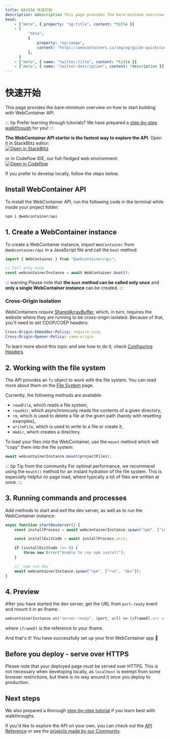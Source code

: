 ```yaml
---
title: &title 快速开始
description: &description This page provides the bare-minimum overview on how to start building with WebContainer API.
head:
    - ["meta", { property: "og:title", content: *title }]
    - [
          "meta",
          {
              property: "og:image",
              content: "https://webcontainers.io/img/og/guide-quickstart.png",
          },
      ]
    - ["meta", { name: "twitter:title", content: *title }]
    - ["meta", { name: "twitter:description", content: *description }]
---
```


# 快速开始

This page provides the bare-minimum overview on how to start building with WebContainer API.

::: tip Prefer learning through tutorials?
We have prepared a [step-by-step walkthrough](../tutorial/1-build-your-first-webcontainer-app) for you!
:::

**The WebContainer API starter is the fastest way to explore the API**. Open it in StackBlitz editor:  
[![Open in StackBlitz](https://developer.stackblitz.com/img/open_in_stackblitz.svg)](https://webcontainer.new)

or in Codeflow IDE, our full-fledged web environment:  
[![Open in Codeflow](https://developer.stackblitz.com/img/open_in_codeflow.svg)](https:///pr.new/github.com/stackblitz/webcontainer-api-starter)

If you prefer to develop locally, follow the steps below.

## Install WebContainer API

To install the WebContainer API, run the following code in the terminal while inside your project folder:

```bash
npm i @webcontainer/api
```

## 1. Create a WebContainer instance

To create a WebContainer instance, import `WebContainer` from `@webcontainer/api` in a JavaScript file and call the `boot` method:

```js
import { WebContainer } from "@webcontainer/api";

// Call only once
const webcontainerInstance = await WebContainer.boot();
```

::: warning
Please note that **the `boot` method can be called only once** and **only a single WebContainer instance** can be created.
:::

### Cross-Origin Isolation

WebContainers _require_ [SharedArrayBuffer](https://developer.mozilla.org/en-US/docs/Web/JavaScript/Reference/Global_Objects/SharedArrayBuffer), which, in turn, requires the website where they are running to be cross-origin isolated. Because of that, you'll need to set COOP/COEP headers:

```yaml
Cross-Origin-Embedder-Policy: require-corp
Cross-Origin-Opener-Policy: same-origin
```

To learn more about this topic and see how to do it, check [Configuring Headers](./configuring-headers.md).

## 2. Working with the file system

The API provides an `fs` object to work with the file system. You can read more about them on the [File System](./working-with-the-file-system.md) page.

Currently, the following methods are available:

-   `readFile`, which reads a file system,
-   `readdir`, which asynchronously reads the contents of a given directory,
-   `rm`, which is used to delete a file at the given path (handy with resetting examples),
-   `writeFile`, which is used to write to a file or create it,
-   `mkdir`, which creates a directory.

To load your files into the WebContainer, use the `mount` method which will "copy" them into the file system:

```js
await webcontainerInstance.mount(projectFiles);
```

::: tip Tip from the community
For optimal performance, we recommend using the `mount()` method for an instant hydration of the file system. This is especially helpful on page load, where typically a lot of files are written at once.
:::

## 3. Running commands and processes

Add methods to start and exit the dev server, as well as to run the WebContainer instance:

```js
async function startDevServer() {
    const installProcess = await webcontainerInstance.spawn("npm", ["install"]);

    const installExitCode = await installProcess.exit;

    if (installExitCode !== 0) {
        throw new Error("Unable to run npm install");
    }

    // `npm run dev`
    await webcontainerInstance.spawn("npm", ["run", "dev"]);
}
```

## 4. Preview

After you have started the dev server, get the URL from `port-ready` event and mount it in an iframe:

```js
webcontainerInstance.on("server-ready", (port, url) => (iframeEl.src = url));
```

where `iframeEl` is the reference to your iframe.

And that's it! You have successfully set up your first WebContainer app 🥳

## Before you deploy - serve over HTTPS

Please note that your deployed page must be served over HTTPS. This is not necessary when developing locally, as `localhost` is exempt from some browser restrictions, but there is no way around it once you deploy to production.

## Next steps

We also prepared a thorough [step-by-step tutorial](../tutorial/1-build-your-first-webcontainer-app) if you learn best with walkthroughs.

If you'd like to explore the API on your own, you can check out the [API Reference](../api) or see the [projects made by our Community](/guides/community-inspirations).
